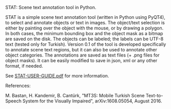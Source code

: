 STAT: Scene text annotation tool in Python.

STAT is a simple scene text annotation tool (written in Python using PyQT4), to select and annotate objects or text in images. The object/text selection is either by painting over the object with the mouse, or by drawing a polygon. In both cases, the minimum bounding box and the object mask as a bitmap are saved on the disk. The objects can be labeled; the labels can be UTF-8 text (tested only for Turkish). 
Version 0.1 of the tool is developed specifically to annotate scene text regions, but it can also be used to annotate other object categories.
The annotations are saved as text files (+ .png files for object masks). It can be easily modified to save in json, xml or any other format, if needed.

See [STAT-USER-GUIDE.pdf](STAT-USER-GUIDE.pdf) for more information.

References:

M. Bastan, H. Kandemir, B. Cantürk, "MT3S: Mobile Turkish Scene Text-to-Speech System for the Visually Impaired", arXiv:1608.05054, August 2016.
